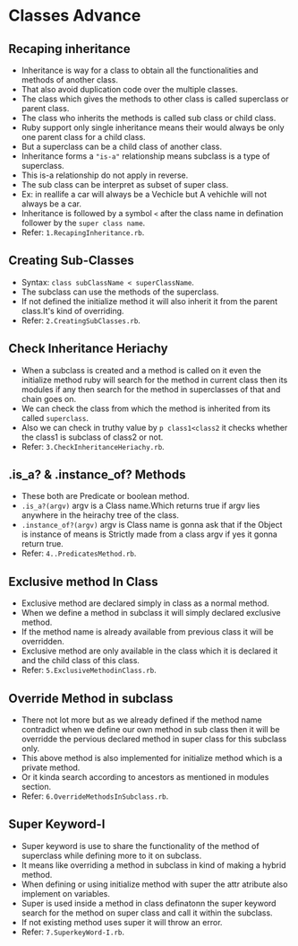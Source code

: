 # Classes Advance

 ## Recaping inheritance
  - Inheritance is way for a class to obtain all the functionalities and methods of another class.
  - That also avoid duplication code over the multiple classes.
  - The class which gives the methods to other class is called superclass or parent class.
  - The class who inherits the methods is called sub class or child class.
  - Ruby support only single inheritance means their would always be only one parent class for a child class.
  - But a superclass can be a child class of another class.
  - Inheritance forms a `"is-a"` relationship means subclass is a type of superclass.
  - This is-a relationship do not apply in reverse.
  - The sub class can be interpret as subset of super class.
  - Ex: in reallife a car will always be a Vechicle but A vehichle will not always be a car.
  - Inheritance is followed by a symbol `<` after the class name in defination follower by the `super class name`.
  - Refer: `1.RecapingInheritance.rb`.

 ## Creating Sub-Classes
  - Syntax: `class subClassName < superClassName`.
  - The subclass can use the methods of the superclass.
  - If not defined the initialize method it will also inherit it from the parent class.It's kind of overriding.
  - Refer: `2.CreatingSubClasses.rb`.

 ## Check Inheritance Heriachy 
  - When a subclass is created and a method is called on it even the initialize method ruby will search for the method in current class then its modules if any then search for the method in superclasses of that and chain goes on. 
  - We can check the class from which the method is inherited from its called `superclass`.
  - Also we can check in truthy value by `p class1<class2` it checks whether the class1 is subclass of class2 or not.
  - Refer: `3.CheckInheritanceHeriachy.rb`.

 ## .is_a? & .instance_of? Methods
  - These both are Predicate or boolean method.
  - `.is_a?(argv)` argv is a Class name.Which returns true if argv lies anywhere in the heirachy tree of the class.
  - `.instance_of?(argv)` argv is Class name is gonna ask that if the Object is instance of means is Strictly made from a class argv if yes it gonna return true.
  - Refer: `4..PredicatesMethod.rb`.

 ## Exclusive method In Class
  - Exclusive method are declared simply in class as a normal method.
  - When we define a method in subclass it will simply declared exclusive method.
  - If the method name is already available from previous class it will be overridden.
  - Exclusive method are only available in the class which it is declared it and the child class of this class.
  - Refer: `5.ExclusiveMethodinClass.rb`.

 ## Override Method in subclass
  - There not lot more but as we already defined if the method name contradict when we define our own method in sub class then it will be overridde the pervious declared method in super class for this subclass only.
  - This above method is also implemented for initialize method which is a private method.
  - Or it kinda search according to ancestors as mentioned in modules section.
  - Refer: `6.OverrideMethodsInSubclass.rb`.

 ## Super Keyword-I
  - Super keyword is use to share the functionality of the method of superclass while defining more to it on subclass.
  - It means like overriding a method in subclass in kind of making a hybrid method.
  - When defining or using initialize method with super the attr atribute also implement on variables.
  - Super is used inside a method in class definatonn the super keyword search for the method on super class and call it within the subclass.
  - If not existing method uses super it will throw an error.
  - Refer: `7.SuperkeyWord-I.rb`.